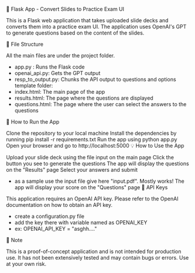 📝 Flask App - Convert Slides to Practice Exam UI

This is a Flask web application that takes uploaded slide decks and converts them into a practice exam UI. The application uses OpenAI's GPT to generate questions based on the content of the slides.

📁 File Structure

All the main files are under the project folder.

- app.py : Runs the Flask code
- openai_api.py: Gets the GPT output
- resp_to_output.py: Chunks the API output to questions and options
template folder:
- index.html: The main page of the app
- results.html: The page where the questions are displayed
- questions.html: The page where the user can select the answers to the questions


🚀 How to Run the App

Clone the repository to your local machine
Install the dependencies by running pip install -r requirements.txt
Run the app using python app.py
Open your browser and go to http://localhost:5000
💡 How to Use the App

Upload your slide deck using the file input on the main page
Click the button you see to generate the questions
The app will display the questions on the "Results" page
Select your answers and submit
- as a sample use the input file give here "input.pdf". Mostly works!
The app will display your score on the "Questions" page
🔑 API Keys

This application requires an OpenAI API key. Please refer to the OpenAI documentation on how to obtain an API key.
- create a configuration.py file 
- add the key there with variable named as OPENAI_KEY
- ex: OPENAI_API_KEY = "asghh...."

📌 Note

This is a proof-of-concept application and is not intended for production use. It has not been extensively tested and may contain bugs or errors. Use at your own risk.

